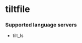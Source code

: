 <!--- THIS DOCUMENT IS AUTOMATICALLY GENERATED, DON'T EDIT IT -->
# tiltfile

### Supported language servers

- tilt_ls
